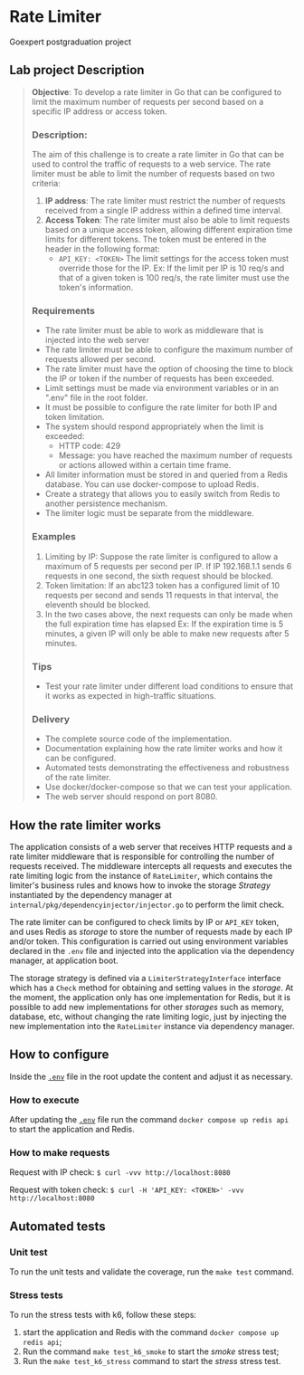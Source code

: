 # Rate Limiter

Goexpert postgraduation project

## Lab project Description

> **Objective**: To develop a rate limiter in Go that can be configured to limit the maximum number of requests per second based on a specific IP address or access token.
>
> ### Description: 
> The aim of this challenge is to create a rate limiter in Go that can be used to control the traffic of requests to a web service. The rate limiter must be able to limit the number of requests based on two criteria:
>
> 1. **IP address**: The rate limiter must restrict the number of requests received from a single IP address within a defined time interval.
> 1. **Access Token**: The rate limiter must also be able to limit requests based on a unique access token, allowing different expiration time limits for different tokens. The token must be entered in the header in the following format:
>     - `API_KEY: <TOKEN>`
> The limit settings for the access token must override those for the IP. Ex: If the limit per IP is 10 req/s and that of a given token is 100 req/s, the rate limiter must use the token's information.
> 
> ### Requirements
> - The rate limiter must be able to work as middleware that is injected into the web server
> - The rate limiter must be able to configure the maximum number of requests allowed per second.
> - The rate limiter must have the option of choosing the time to block the IP or token if the number of requests has been exceeded.
> - Limit settings must be made via environment variables or in an ".env" file in the root folder.
> - It must be possible to configure the rate limiter for both IP and token limitation.
> - The system should respond appropriately when the limit is exceeded:
>     - HTTP code: 429
>     - Message: you have reached the maximum number of requests or actions allowed within a certain time frame.
> - All limiter information must be stored in and queried from a Redis database. You can use docker-compose to upload Redis.
> - Create a strategy that allows you to easily switch from Redis to another persistence mechanism.
> - The limiter logic must be separate from the middleware.
>
> ### Examples
> 1. Limiting by IP: Suppose the rate limiter is configured to allow a maximum of 5 requests per second per IP. If IP 192.168.1.1 sends 6 requests in one second, the sixth request should be blocked.
> 1. Token limitation: If an abc123 token has a configured limit of 10 requests per second and sends 11 requests in that interval, the eleventh should be blocked.
> 1. In the two cases above, the next requests can only be made when the full expiration time has elapsed Ex: If the expiration time is 5 minutes, a given IP will only be able to make new requests after 5 minutes.
>
> ### Tips
> - Test your rate limiter under different load conditions to ensure that it works as expected in high-traffic situations.
> 
> ### Delivery
> - The complete source code of the implementation.
> - Documentation explaining how the rate limiter works and how it can be configured.
> - Automated tests demonstrating the effectiveness and robustness of the rate limiter.
> - Use docker/docker-compose so that we can test your application.
> - The web server should respond on port 8080.

## How the rate limiter works

The application consists of a web server that receives HTTP requests and a rate limiter middleware that is responsible for controlling the number of requests received. The middleware intercepts all requests and executes the rate limiting logic from the instance of `RateLimiter`, which contains the limiter's business rules and knows how to invoke the storage _Strategy_ instantiated by the dependency manager at `internal/pkg/dependencyinjector/injector.go` to perform the limit check.
 
The rate limiter can be configured to check limits by IP or `API_KEY` token, and uses Redis as _storage_ to store the number of requests made by each IP and/or token. This configuration is carried out using environment variables declared in the `.env` file and injected into the application via the dependency manager, at application boot.

The storage strategy is defined via a `LimiterStrategyInterface` interface which has a `Check` method for obtaining and setting values in the _storage_. At the moment, the application only has one implementation for Redis, but it is possible to add new implementations for other _storages_ such as memory, database, etc, without changing the rate limiting logic, just by injecting the new implementation into the `RateLimiter` instance via dependency manager.

## How to configure

Inside the [`.env`](.env) file in the root update the content and adjust it as necessary.

### How to execute

After updating the [`.env`](.env) file run the command `docker compose up redis api` to start the application and Redis.

### How to make requests

Request with IP check: `$ curl -vvv http://localhost:8080`
 
Request with token check: `$ curl -H 'API_KEY: <TOKEN>' -vvv http://localhost:8080`

## Automated tests

### Unit test
 
To run the unit tests and validate the coverage, run the `make test` command.
 
### Stress tests
To run the stress tests with k6, follow these steps:
1. start the application and Redis with the command `docker compose up redis api`;
2. Run the command `make test_k6_smoke` to start the _smoke_ stress test;
3. Run the `make test_k6_stress` command to start the _stress_ stress test.
 
 

